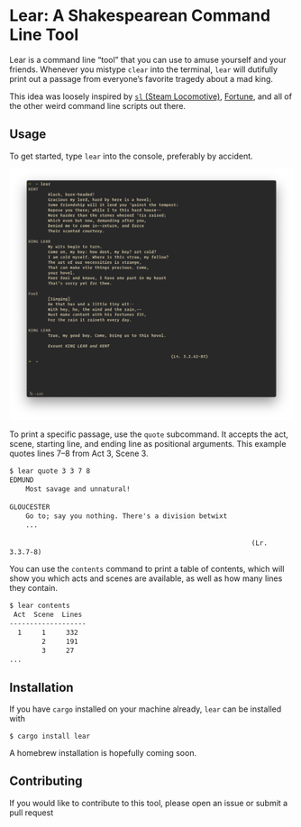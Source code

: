 # Lear: A Shakespearean Command Line Tool

Lear is a command line &ldquo;tool&rdquo; that you can use to amuse yourself and your friends. Whenever you mistype `clear` into the terminal, `lear` will dutifully print out a passage from everyone&rsquo;s favorite tragedy about a mad king.

This idea was loosely inspired by [`sl` (Steam Locomotive)](https://github.com/mtoyoda/sl), [Fortune](<https://en.wikipedia.org/wiki/Fortune_(Unix)>), and all of the other weird command line scripts out there.

## Usage

To get started, type `lear` into the console, preferably by accident.

![a demonstration of lear, with a passage from act 3 scene 2 printed to the console](/img/lear-demo.png)

To print a specific passage, use the `quote` subcommand. It accepts the act, scene, starting line, and ending line as positional arguments. This example quotes lines 7&ndash;8 from Act 3, Scene 3.

```console
$ lear quote 3 3 7 8
EDMUND
    Most savage and unnatural!

GLOUCESTER
    Go to; say you nothing. There's a division betwixt
    ...

                                                            (Lr. 3.3.7-8)
```

You can use the `contents` command to print a table of contents, which will show you which acts and scenes are available, as well as how many lines they contain.

```console
$ lear contents
 Act  Scene  Lines
-------------------
  1     1     332
        2     191
        3     27
...
```

## Installation

If you have `cargo` installed on your machine already, `lear` can be installed with

```console
$ cargo install lear
```

A homebrew installation is hopefully coming soon.

## Contributing

If you would like to contribute to this tool, please open an issue or submit a pull request
